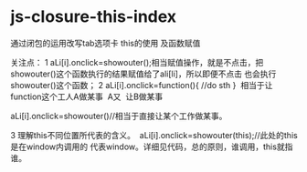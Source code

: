 # js-closure-this-index
通过闭包的运用改写tab选项卡 this的使用 及函数赋值

关注点：
1  aLi[i].onclick=showouter();相当赋值操作，就是不点击，把showouter()这个函数执行的结果赋值给了ali[li]，所以即便不点击 也会执行showouter()这个函数；
2  aLi[i].onclick=function(){
    //do sth
  }
  相当于让function这个工人A做某事  A又
  让B做某事
  
  aLi[i].onclick=showouter()//相当于直接让某个工作做某事。
  
 3 理解this不同位置所代表的含义。 
 aLi[i].onclick=showouter(this);//此处的this是在window内调用的 代表window。详细见代码，总的原则，谁调用，this就指谁。
 
